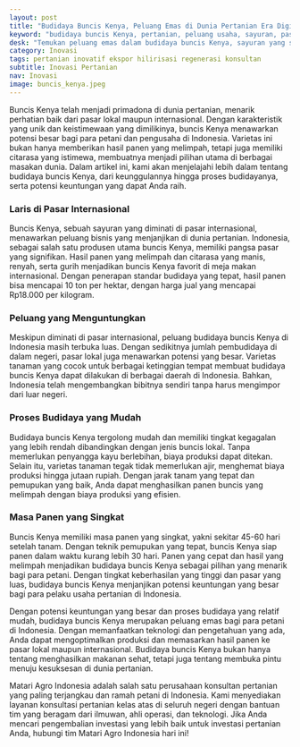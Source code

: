 ```yaml
---
layout: post
title: "Budidaya Buncis Kenya, Peluang Emas di Dunia Pertanian Era Digital"
keyword: "budidaya buncis Kenya, pertanian, peluang usaha, sayuran, pasar internasional, matari agro Indonesia"
desk: "Temukan peluang emas dalam budidaya buncis Kenya, sayuran yang sangat dicari baik di pasar lokal maupun internasional. Pelajari keistimewaan, proses budidayanya, dan potensi keuntungan yang bisa Anda dapatkan dari budidaya buncis Kenya"
category: Inovasi
tags: pertanian inovatif ekspor hilirisasi regenerasi konsultan
subtitle: Inovasi Pertanian
nav: Inovasi
image: buncis_kenya.jpeg
---
```


Buncis Kenya telah menjadi primadona di dunia pertanian, menarik perhatian baik dari pasar lokal maupun internasional. Dengan karakteristik yang unik dan keistimewaan yang dimilikinya, buncis Kenya menawarkan potensi besar bagi para petani dan pengusaha di Indonesia. Varietas ini bukan hanya memberikan hasil panen yang melimpah, tetapi juga memiliki citarasa yang istimewa, membuatnya menjadi pilihan utama di berbagai masakan dunia. Dalam artikel ini, kami akan menjelajahi lebih dalam tentang budidaya buncis Kenya, dari keunggulannya hingga proses budidayanya, serta potensi keuntungan yang dapat Anda raih.

### Laris di Pasar Internasional

Buncis Kenya, sebuah sayuran yang diminati di pasar internasional, menawarkan peluang bisnis yang menjanjikan di dunia pertanian. Indonesia, sebagai salah satu produsen utama buncis Kenya, memiliki pangsa pasar yang signifikan. Hasil panen yang melimpah dan citarasa yang manis, renyah, serta gurih menjadikan buncis Kenya favorit di meja makan internasional. Dengan penerapan standar budidaya yang tepat, hasil panen bisa mencapai 10 ton per hektar, dengan harga jual yang mencapai Rp18.000 per kilogram.

### Peluang yang Menguntungkan

Meskipun diminati di pasar internasional, peluang budidaya buncis Kenya di Indonesia masih terbuka luas. Dengan sedikitnya jumlah pembudidaya di dalam negeri, pasar lokal juga menawarkan potensi yang besar. Varietas tanaman yang cocok untuk berbagai ketinggian tempat membuat budidaya buncis Kenya dapat dilakukan di berbagai daerah di Indonesia. Bahkan, Indonesia telah mengembangkan bibitnya sendiri tanpa harus mengimpor dari luar negeri.

### Proses Budidaya yang Mudah

Budidaya buncis Kenya tergolong mudah dan memiliki tingkat kegagalan yang lebih rendah dibandingkan dengan jenis buncis lokal. Tanpa memerlukan penyangga kayu berlebihan, biaya produksi dapat ditekan. Selain itu, varietas tanaman tegak tidak memerlukan ajir, menghemat biaya produksi hingga jutaan rupiah. Dengan jarak tanam yang tepat dan pemupukan yang baik, Anda dapat menghasilkan panen buncis yang melimpah dengan biaya produksi yang efisien.

### Masa Panen yang Singkat

Buncis Kenya memiliki masa panen yang singkat, yakni sekitar 45-60 hari setelah tanam. Dengan teknik pemupukan yang tepat, buncis Kenya siap panen dalam waktu kurang lebih 30 hari. Panen yang cepat dan hasil yang melimpah menjadikan budidaya buncis Kenya sebagai pilihan yang menarik bagi para petani. Dengan tingkat keberhasilan yang tinggi dan pasar yang luas, budidaya buncis Kenya menjanjikan potensi keuntungan yang besar bagi para pelaku usaha pertanian di Indonesia.

Dengan potensi keuntungan yang besar dan proses budidaya yang relatif mudah, budidaya buncis Kenya merupakan peluang emas bagi para petani di Indonesia. Dengan memanfaatkan teknologi dan pengetahuan yang ada, Anda dapat mengoptimalkan produksi dan memasarkan hasil panen ke pasar lokal maupun internasional. Budidaya buncis Kenya bukan hanya tentang menghasilkan makanan sehat, tetapi juga tentang membuka pintu menuju kesuksesan di dunia pertanian.

Matari Agro Indonesia adalah salah satu perusahaan konsultan pertanian yang paling terjangkau dan ramah petani di Indonesia. Kami menyediakan layanan konsultasi pertanian kelas atas di seluruh negeri dengan bantuan tim yang beragam dari ilmuwan, ahli operasi, dan teknologi. Jika Anda mencari pengembalian investasi yang lebih baik untuk investasi pertanian Anda, hubungi tim Matari Agro Indonesia hari ini!
